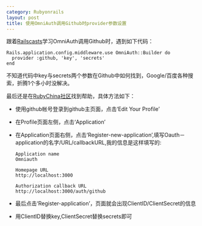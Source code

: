```yaml
---
category: Rubyonrails
layout: post
title: 使用OmniAuth调用Github时provider参数设置
---
```


跟着[Railscasts](http://railscasts-china.com/episodes/omniauth-1)学习OmniAuth调用Github时，遇到如下代码：

    Rails.application.config.middleware.use OmniAuth::Builder do
      provider :github, 'key', 'secrets'
    end

不知道代码中key与secrets两个参数在Github中如何找到，Google/百度各种搜索，折腾1个多小时没解决。

最后还是在[RubyChina社区](http://ruby-china.org)找到帮助，具体方法如下：

* 使用github帐号登录到github主页面，点击‘Edit Your Profile’

* 在Profile页面左侧，点击‘Application’

* 在Application页面右侧，点击‘Register-new-application’,填写Oauth－application的名字/URL/callbackURL,我的信息是这样填写的:

      Application name
      Omniauth

      Homepage URL
      http://localhost:3000

      Authorization callback URL
      http://localhost:3000/auth/github

* 最后点击‘Register-application’，页面就会出现ClientID/ClientSecret的信息

* 用ClientID替换key,ClientSecret替换secrets即可

    















